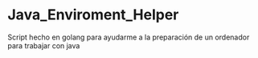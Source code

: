 # Java_Enviroment_Helper
Script hecho en golang para ayudarme a la preparación de un ordenador para trabajar con java
